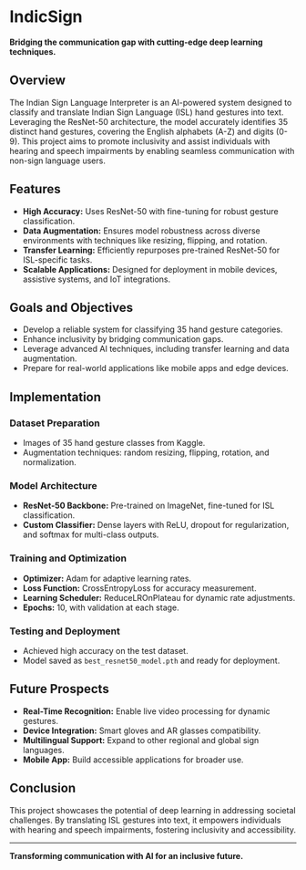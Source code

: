 # IndicSign

**Bridging the communication gap with cutting-edge deep learning techniques.**

## Overview

The Indian Sign Language Interpreter is an AI-powered system designed to classify and translate Indian Sign Language (ISL) hand gestures into text. Leveraging the ResNet-50 architecture, the model accurately identifies 35 distinct hand gestures, covering the English alphabets (A-Z) and digits (0-9). This project aims to promote inclusivity and assist individuals with hearing and speech impairments by enabling seamless communication with non-sign language users.

## Features
- **High Accuracy:** Uses ResNet-50 with fine-tuning for robust gesture classification.
- **Data Augmentation:** Ensures model robustness across diverse environments with techniques like resizing, flipping, and rotation.
- **Transfer Learning:** Efficiently repurposes pre-trained ResNet-50 for ISL-specific tasks.
- **Scalable Applications:** Designed for deployment in mobile devices, assistive systems, and IoT integrations.

## Goals and Objectives
- Develop a reliable system for classifying 35 hand gesture categories.
- Enhance inclusivity by bridging communication gaps.
- Leverage advanced AI techniques, including transfer learning and data augmentation.
- Prepare for real-world applications like mobile apps and edge devices.

## Implementation
### Dataset Preparation
- Images of 35 hand gesture classes from Kaggle.
- Augmentation techniques: random resizing, flipping, rotation, and normalization.

### Model Architecture
- **ResNet-50 Backbone:** Pre-trained on ImageNet, fine-tuned for ISL classification.
- **Custom Classifier:** Dense layers with ReLU, dropout for regularization, and softmax for multi-class outputs.

### Training and Optimization
- **Optimizer:** Adam for adaptive learning rates.
- **Loss Function:** CrossEntropyLoss for accuracy measurement.
- **Learning Scheduler:** ReduceLROnPlateau for dynamic rate adjustments.
- **Epochs:** 10, with validation at each stage.

### Testing and Deployment
- Achieved high accuracy on the test dataset.
- Model saved as `best_resnet50_model.pth` and ready for deployment.

## Future Prospects
- **Real-Time Recognition:** Enable live video processing for dynamic gestures.
- **Device Integration:** Smart gloves and AR glasses compatibility.
- **Multilingual Support:** Expand to other regional and global sign languages.
- **Mobile App:** Build accessible applications for broader use.

## Conclusion
This project showcases the potential of deep learning in addressing societal challenges. By translating ISL gestures into text, it empowers individuals with hearing and speech impairments, fostering inclusivity and accessibility.

---

**Transforming communication with AI for an inclusive future.**
